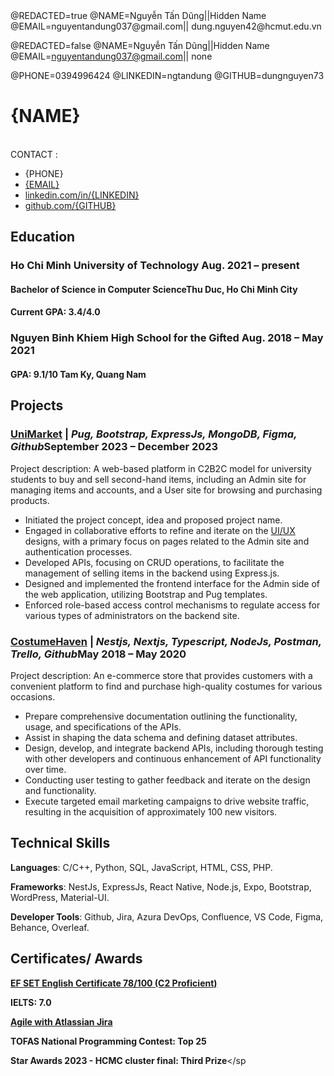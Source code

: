 <head>
    <meta charset="UTF-8">
    <meta name="viewport" content="width=device-width, initial-scale=1.0">
    <title>Resume</title>
    <link rel="stylesheet" href="resume.css">
</head>

<body>
@REDACTED=true
@NAME=Nguyễn Tấn Dũng||Hidden Name
@EMAIL=nguyentandung037@gmail.com|| dung.nguyen42@hcmut.edu.vn

@REDACTED=false
@NAME=Nguyễn Tấn Dũng||Hidden Name
@EMAIL=nguyentandung037@gmail.com|| none

@PHONE=0394996424
@LINKEDIN=ngtandung
@GITHUB=dungnguyen73

# {NAME} 
<br/>
<span class=""> <h>CONTACT :</h3> </span>
<div class="section headerInfo">

- {PHONE}
- [{EMAIL}](mailto:{EMAIL})
- [linkedin.com/in/{LINKEDIN}](https://linkedin.com/in/{LINKEDIN})
- [github.com/{GITHUB}](https://github.com/{GITHUB})

</div>

## Education


### Ho Chi Minh University of Technology <span class="spacer"></span><span class="normal">Aug. 2021 &ndash; present</span>

<!-- optionally include GPA if >=3.7 -->
<!-- Generally, don't include coursework. If you do, only if you're a student & if they're upper level courses. -->

#### Bachelor of Science in Computer Science<span class="spacer"></span>Thu Duc, Ho Chi Minh City
#### Current GPA: 3.4/4.0 

### Nguyen Binh Khiem High School for the Gifted <span class="spacer"></span><span class="normal">Aug. 2018 &ndash; May 2021</span> 
#### <span>GPA: 9.1/10 </span> <span class="spacer"></span>Tam Ky, Quang Nam

#### 

<!-- ## Experience -->
<!-- 
### Undergraduate Research Assistant <span class="spacer"></span><span class="normal"> Jul 2021 &ndash; Present </span>

#### Texas A&M University <span class="spacer"></span> College Station, TX

- Developed a REST API using FastAPI and PostgreSQL to store data from learning management systems
- Developed a full-stack web application using Flask, React, PostgreSQL and Docker to analyze GitHub data
- Explored ways to visualize GitHub collaboration in a classroom setting

### Information Technology Support Specialist<span class="spacer"></span><span class="normal"> Sep. 2018 &ndash; Present </span>

#### Southwestern University <span class="spacer"></span> Georgetown, TX

- Communicate with managers to set up campus computers used on campus
- Assess and troubleshoot computer problems brought by students, faculty and staff
- Maintain upkeep of computers, classroom equipment, and 200 printers across campus

### Artificial Intelligence Research Assistant<span class="spacer"></span><span class="normal"> May 2019 &ndash; July 2019 </span>
#### Southwestern University <span class="spacer"></span> Georgetown, TX

- Explored methods to generate video game dungeons based off of The Legend of Zelda
- Developed a game in Java to test the generated dungeons
- Contributed **50K+** lines of code to an established codebase via Git
- Conducted a human subject study to determine which video game dungeon generation technique is enjoyable
- Wrote an 8-page paper and gave multiple presentations on-campus
- Presented virtually to the World Conference on Computational Intelligence -->

<!-- Older resume bits can be commented out so that you can keep the info without deleting it -->

<!-- ### Information Technology Support Specialist<span class="spacer"></span><span class="normal"> Sep. 2018 &ndash; Present </span>

### Artificial Intelligence Research Assistant<span class="spacer"></span><span class="normal"> May 2019 &ndash; July 2019 </span> -->

## Projects
### [UniMarket](https://github.com/dungnguyen73/UniMarketWeb)<span class="tech-stack">&nbsp;| *Pug, Bootstrap, ExpressJs, MongoDB, Figma, Github*</span><span class="spacer"></span><span class="normal">September 2023 &ndash; December 2023</span>
Project description: A web-based platform in C2B2C model for university students to buy and sell second-hand items, including an Admin site for managing items and accounts, and a User site for browsing and purchasing products.
- Initiated the project concept, idea and proposed project name.
- Engaged in collaborative efforts to refine and iterate on the [UI/UX](https://www.figma.com/file/CPP2YygZSJOSajKSPqdjS9/UniMarket?type=design&node-id=1378%3A1757&mode=design&t=L8A9Oh5zCBL2RbvH-1) designs, with a primary focus on pages related to the Admin site and authentication processes. 
- Developed APIs, focusing on CRUD operations, to facilitate the management of selling items in the backend using Express.js.
-  Designed and implemented the frontend interface for the Admin side of the web application, utilizing Bootstrap and Pug templates.
- Enforced role-based access control mechanisms to regulate access for various types of administrators on the backend site.



### [CostumeHaven](https://costumehaven.vercel.app/)<span class="tech-stack">&nbsp;| *Nestjs, Nextjs, Typescript, NodeJs, Postman, Trello, Github*</span><span class="spacer"></span><span class="normal">May 2018 &ndash; May 2020</span>

Project description:  An e-commerce store that provides customers with a convenient platform to find and purchase high-quality costumes for various occasions.
- Prepare comprehensive documentation outlining the functionality, usage, and specifications of the APIs.
- Assist in shaping the data schema and defining dataset attributes.
- Design, develop, and integrate backend APIs, including thorough testing with other developers and continuous enhancement of API functionality over time.
- Conducting user testing to gather feedback and iterate on the design and functionality.
- Execute targeted email marketing campaigns to drive website traffic, resulting in the acquisition of approximately 100 new visitors.

## Technical Skills

<span class="indent"></span>**Languages**: C/C++, Python, SQL, JavaScript, HTML, CSS, PHP.

<span class="indent"></span>**Frameworks**:  NestJs, ExpressJs, React Native, Node.js, Expo, Bootstrap, WordPress, Material-UI.

<span class="indent"></span>**Developer Tools**: Github, Jira, Azura DevOps, Confluence, VS Code, Figma, Behance, Overleaf.


## Certificates/ Awards
<div class = "cef">

<span class="indent">**[EF SET English Certificate 78/100 (C2 Proficient)](https://cert.efset.org/mHyKBX)**</span>

<span class="indent">**IELTS: 7.0**</span>


<span class="indent">**[Agile with Atlassian Jira](https://www.coursera.org/account/accomplishments/certificate/SFXB36C4577E)**</span>



<span class="indent">**TOFAS National Programming Contest: Top 25**</span>

<span class="indent">**Star Awards 2023 - HCMC cluster final: Third Prize**</sp

</body>